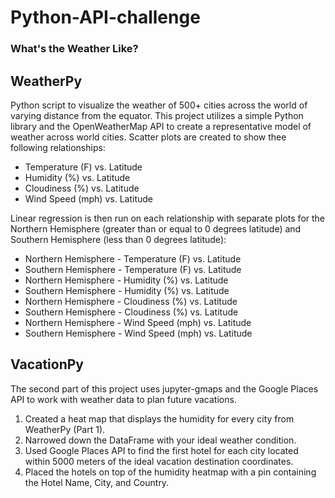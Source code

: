 # Python-API-challenge
### What's the Weather Like?
 
 ## WeatherPy
 
Python script to visualize the weather of 500+ cities across the world of varying distance from the equator. 
This project utilizes a simple Python library and the OpenWeatherMap API to create a representative model of weather across world cities.
Scatter plots are created to show thee following relationships:

- Temperature (F) vs. Latitude
- Humidity (%) vs. Latitude
- Cloudiness (%) vs. Latitude
- Wind Speed (mph) vs. Latitude

Linear regression is then run on each relationship with separate plots for the Northern Hemisphere (greater than or equal to 0 degrees latitude) and Southern Hemisphere (less than 0 degrees latitude):

- Northern Hemisphere - Temperature (F) vs. Latitude
- Southern Hemisphere - Temperature (F) vs. Latitude
- Northern Hemisphere - Humidity (%) vs. Latitude
- Southern Hemisphere - Humidity (%) vs. Latitude
- Northern Hemisphere - Cloudiness (%) vs. Latitude
- Southern Hemisphere - Cloudiness (%) vs. Latitude
- Northern Hemisphere - Wind Speed (mph) vs. Latitude
- Southern Hemisphere - Wind Speed (mph) vs. Latitude

## VacationPy
The second part of this project uses jupyter-gmaps and the Google Places API to work with weather data to plan future vacations. 
1. Created a heat map that displays the humidity for every city from WeatherPy (Part 1).
2. Narrowed down the DataFrame with your ideal weather condition.
3. Used Google Places API to find the first hotel for each city located within 5000 meters of the ideal vacation destination coordinates.
4. Placed the hotels on top of the humidity heatmap with a pin containing the Hotel Name, City, and Country.
